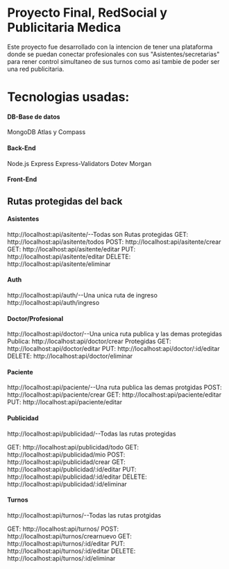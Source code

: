 # Proyecto Final, RedSocial y Publicitaria Medica

Este proyecto fue desarrollado con la intencion de tener una plataforma donde se puedan conectar profesionales con sus "Asistentes/secretarias" para rener control simultaneo de sus turnos como asi tambie de poder ser una red publicitaria.

# Tecnologias usadas:

#### DB-Base de datos

MongoDB Atlas y Compass

#### Back-End

Node.js
Express
Express-Validators
Dotev
Morgan

#### Front-End

## Rutas protegidas del back

#### Asistentes

http://localhost:api/asitente/--Todas son Rutas protegidas
GET: http://localhost:api/asitente/todos
POST: http://localhost:api/asitente/crear
GET: http://localhost:api/asitente/editar
PUT: http://localhost:api/asitente/editar
DELETE: http://localhost:api/asitente/eliminar

#### Auth

http://localhost:api/auth/--Una unica ruta de ingreso
http://localhost:api/auth/ingreso


#### Doctor/Profesional

http://localhost:api/doctor/--Una unica ruta publica y las demas protegidas
Publica:
http://localhost:api/doctor/crear
Protegidas
GET: http://localhost:api/doctor/editar
PUT: http://localhost:api/doctor/:id/editar
DELETE: http://localhost:api/doctor/eliminar

#### Paciente

http://localhost:api/paciente/--Una ruta publica las demas protgidas
POST: http://localhost:api/paciente/crear
GET: http://localhost:api/paciente/editar
PUT: http://localhost:api/paciente/editar

#### Publicidad

http://localhost:api/publicidad/--Todas las rutas protegidas

GET: http://localhost:api/publicidad/todo
GET: http://localhost:api/publicidad/mio
POST: http://localhost:api/publicidad/crear
GET: http://localhost:api/publicidad/:id/editar
PUT: http://localhost:api/publicidad/:id/editar
DELETE: http://localhost:api/publicidad/:id/eliminar

#### Turnos

http://localhost:api/turnos/--Todas las rutas protgidas

GET: http://localhost:api/turnos/
POST: http://localhost:api/turnos/crearnuevo
GET: http://localhost:api/turnos/:id/editar
PUT: http://localhost:api/turnos/:id/editar
DELETE: http://localhost:api/turnos/:id/eliminar
